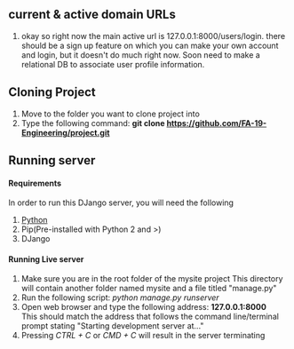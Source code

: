 ## current & active domain URLs
1. okay so right now the main active url is 127.0.0.1:8000/users/login. there should be a sign up feature on which you can make your own account and login, but it doesn't do much right now. Soon need to make a relational DB to associate user profile information. 

## Cloning Project
1. Move to the folder you want to clone project into
2. Type the following command: **git clone https://github.com/FA-19-Engineering/project.git**

## Running server
#### Requirements
In order to run this DJango server, you will need the following
1. [Python](https://www.python.org/downloads/)
2. Pip(Pre-installed with Python 2 and >)
3. DJango  

#### Running Live server
1. Make sure you are in the root folder of the mysite project
	This directory will contain another folder named mysite and a file titled "manage.py"
2. Run the following script: _python manage.py runserver_
3. Open web browser and type the following address: **127.0.0.1:8000**  
	This should match the address that follows the command line/terminal prompt stating "Starting development server at..."
4. Pressing _CTRL + C_ or _CMD + C_ will result in the server terminating
